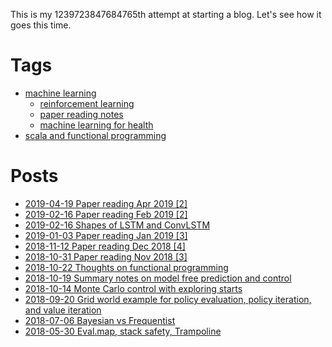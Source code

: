 This is my 1239723847684765th attempt at starting a blog. Let's see how it goes this time. 

# Tags

- [machine learning](https://github.com/xysun/blog/labels/machine%20learning)
  - [reinforcement learning](https://github.com/xysun/blog/labels/reinforcement%20learning)
  - [paper reading notes](https://github.com/xysun/blog/issues?q=is%3Aopen+is%3Aissue+label%3ARTFP)
  - [machine learning for health](https://github.com/xysun/blog/labels/machine%20learning%20for%20health)
- [scala and functional programming](https://github.com/xysun/blog/labels/scala%20and%20FP)

# Posts

- [2019-04-19 Paper reading Apr 2019 [2]](https://github.com/xysun/blog/issues/12)
- [2019-02-16 Paper reading Feb 2019 [2]](https://github.com/xysun/blog/issues/11)
- [2019-02-16 Shapes of LSTM and ConvLSTM](https://github.com/xysun/blog/issues/10)
- [2019-01-03 Paper reading Jan 2019 [3]](https://github.com/xysun/blog/issues/9)
- [2018-11-12 Paper reading Dec 2018 [4]](https://github.com/xysun/blog/issues/8)
- [2018-10-31 Paper reading Nov 2018 [3]](https://github.com/xysun/blog/issues/7)
- [2018-10-22 Thoughts on functional programming](https://github.com/xysun/blog/issues/6)
- [2018-10-19 Summary notes on model free prediction and control](https://github.com/xysun/blog/issues/5)
- [2018-10-14 Monte Carlo control with exploring starts](https://github.com/xysun/blog/issues/4)
- [2018-09-20 Grid world example for policy evaluation, policy iteration, and value iteration](https://github.com/xysun/blog/issues/3)
- [2018-07-06 Bayesian vs Frequentist](https://github.com/xysun/blog/issues/2)
- [2018-05-30 Eval.map, stack safety, Trampoline](https://github.com/xysun/blog/issues/1)

